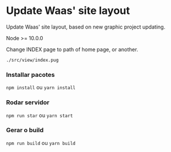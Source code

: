 # Update Waas' site layout 
Update Waas' site layout, based on new graphic project updating.

Node >= 10.0.0

Change INDEX page to path of home page, or another.
```shell
./src/view/index.pug
```

### Installar pacotes
`npm install` ou 
`yarn install`

### Rodar servidor
`npm run star` ou
`yarn start`

### Gerar o build
`npm run build` ou
`yarn build`
